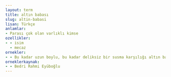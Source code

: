 ```yaml
---
layout: term
title: altın babası
slug: altin-babasi
lisan: Türkçe
anlamlar:
- Parası çok olan varlıklı kimse
ozellikler:
- - isim
  - mecaz
ornekler:
- - Bu kadar uzun boylu, bu kadar deliksiz bir susma karşılığı altın babası olmamız lazım gelirken üstelik evdeki bulgurdan da olmuşuz.
orneklerkaynak:
- - Bedri Rahmi Eyüboğlu
---
```

